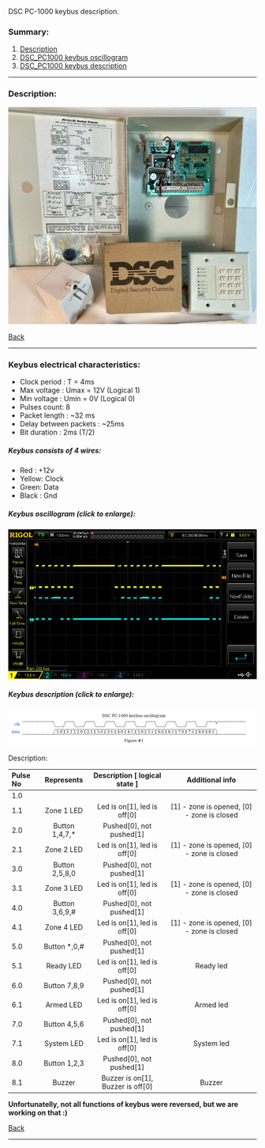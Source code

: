 DSC PC-1000 keybus description.

### Summary:

1. [Description](#description)
2. [DSC_PC1000 keybus oscillogram](#oscillogram)
3. [DSC_PC1000 keybus description](#keybus)

------------------------------------------------------------------------------------------------------------------
### Description:

![Panel](.docs/panels_photos/PC1000.png) <!-- .element height="50%" width="50%" -->

[Back](#summary)

------------------------------------------------------------------------------------------------------------------
### Keybus electrical characteristics:

- Clock period : T = 4ms
- Max voltage : Umax = 12V (Logical 1)
- Min voltage : Umin = 0V (Logical 0)
- Pulses count: 8
- Packet length : ~32 ms
- Delay between packets : ~25ms
- Bit duration : 2ms (T/2)

##### Keybus consists of 4 wires:

- Red : +12v
- Yellow: Clock
- Green: Data
- Black : Gnd

##### Keybus oscillogram (click to enlarge):

![Oscillogram](.docs/oscilloscope_photos/PC1000_oscillogram.jpg) <!-- .element height="50%" width="50%" -->

##### Keybus description (click to enlarge):

![Keybus](.docs/pc1000_oscillogram.png) <!-- .element height="50%" width="50%" -->

Description:

| Pulse No | Represents | Description [ logical state ] | Additional info |
|:--------------|:----------------:|:----------------:|:----------------:|
|1.0||||
|1.1|Zone 1 LED|Led is on[1], led is off[0]| [1] - zone is opened, [0] - zone is closed  |
|2.0|Button 1,4,7,*|Pushed[0], not pushed[1]| |
|2.1|Zone 2 LED|Led is on[1], led is off[0]| [1] - zone is opened, [0] - zone is closed |
|3.0|Button 2,5,8,0|Pushed[0], not pushed[1]| |
|3.1|Zone 3 LED|Led is on[1], led is off[0]| [1] - zone is opened, [0] - zone is closed |
|4.0|Button 3,6,9,#|Pushed[0], not pushed[1]|  |
|4.1|Zone 4 LED|Led is on[1], led is off[0]| [1] - zone is opened, [0] - zone is closed |
|5.0|Button *,0,#|Pushed[0], not pushed[1]| |
|5.1|Ready LED|Led is on[1], led is off[0]| Ready led |
|6.0|Button 7,8,9|Pushed[0], not pushed[1]|  |
|6.1|Armed LED|Led is on[1], led is off[0]| Armed led |
|7.0|Button 4,5,6|Pushed[0], not pushed[1]|  |
|7.1|System LED|Led is on[1], led is off[0]| System led |
|8.0|Button 1,2,3|Pushed[0], not pushed[1]| |
|8.1|Buzzer|Buzzer is on[1], Buzzer is off[0]| Buzzer |


**Unfortunatelly, not all functions of keybus were reversed, but we are working on that :)**


[Back](#summary)

------------------------------------------------------------------------------------------------------------------
